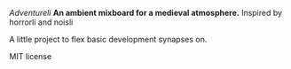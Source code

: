 *Adventureli*
**An ambient mixboard for a medieval atmosphere.**
Inspired by horrorli and noisli

A little project to flex basic development synapses on.

MIT license

